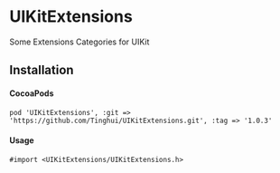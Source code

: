 # UIKitExtensions
Some Extensions Categories for UIKit

## Installation

#### CocoaPods

```objc
pod 'UIKitExtensions', :git => 'https://github.com/Tinghui/UIKitExtensions.git', :tag => '1.0.3'
```

#### Usage

```objc
#import <UIKitExtensions/UIKitExtensions.h>
```


